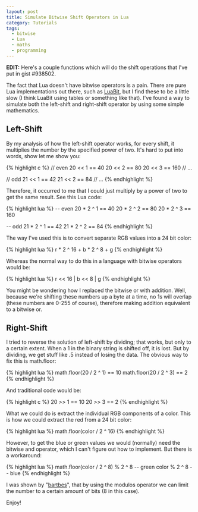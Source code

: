 ```yaml
---
layout: post
title: Simulate Bitwise Shift Operators in Lua
category: Tutorials
tags:
  - bitwise
  - Lua
  - maths
  - programming
---
```


**EDIT:** Here's a couple functions which will do the shift operations that I've put in gist #938502.

The fact that Lua doesn't have bitwise operators is a pain. There are pure Lua implementations out there, such as [LuaBit](http://luaforge.net/projects/bit/), but I find these to be a little slow (I think LuaBit using tables or something like that). I've found a way to simulate both the left-shift and right-shift operator by using some simple mathematics. 

## Left-Shift

By my analysis of how the left-shift operator works, for every shift, it multiplies the number by the specified power of two. It's hard to put into words, show let me show you:

{% highlight c %}
// even
20 << 1 == 40
20 << 2 == 80
20 << 3 == 160
// ...

// odd
21 << 1 == 42
21 << 2 == 84
// ...
{% endhighlight %}

Therefore, it occurred to me that I could just multiply by a power of two to get the same result. See this Lua code:

{% highlight lua %}
-- even
20 * 2 ^ 1 == 40
20 * 2 ^ 2 == 80
20 * 2 ^ 3 == 160

-- odd
21 * 2 ^ 1 == 42
21 * 2 ^ 2 == 84
{% endhighlight %}

The way I've used this is to convert separate RGB values into a 24 bit color:

{% highlight lua %}
r * 2 ^ 16 + b * 2 ^ 8 + g
{% endhighlight %}

Whereas the normal way to do this in a language with bitwise operators would be:

{% highlight lua %}
r << 16 | b << 8 | g
{% endhighlight %}

You might be wondering how I replaced the bitwise or with addition. Well, because we're shifting these numbers up a byte at a time, no 1s will overlap (these numbers are 0-255 of course), therefore making addition equivalent to a bitwise or.

## Right-Shift

I tried to reverse the solution of left-shift by dividing; that works, but only to a certain extent. When a 1 in the binary string is shifted off, it is lost. But by dividing, we get stuff like .5 instead of losing the data. The obvious way to fix this is math.floor:

{% highlight lua %}
math.floor(20 / 2 ^ 1) == 10
math.floor(20 / 2 ^ 3) == 2
{% endhighlight %}

And traditional code would be:

{% highlight c %}
20 >> 1 == 10
20 >> 3 == 2
{% endhighlight %}

What we could do is extract the individual RGB components of a color. This is how we could extract the red from a 24 bit color:

{% highlight lua %}
math.floor(color / 2 ^ 16)
{% endhighlight %}

However, to get the blue or green values we would (normally) need the bitwise and operator, which I can't figure out how to implement. But there is a workaround:

{% highlight lua %}
math.floor(color / 2 ^ 8) % 2 ^ 8 -- green
color % 2 ^ 8 -- blue
{% endhighlight %}

I was shown by "[bartbes](https://bitbucket.org/bartbes)", that by using the modulos operator we can limit the number to a certain amount of bits (8 in this case).

Enjoy!
